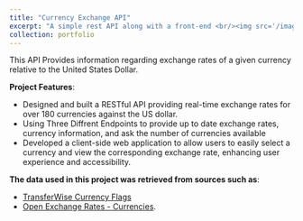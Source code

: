 ```yaml
---
title: "Currency Exchange API"
excerpt: "A simple rest API along with a front-end <br/><img src='/images/currency-exchange.png'>"
collection: portfolio
---
```

This API Provides information regarding exchange rates of a given currency relative to the United States Dollar.
  
**Project Features**:
  - Designed and built a RESTful API providing real-time exchange rates for over 180 currencies against the US dollar.
  - Using Three Diffrent Endpoints to provide up to date exchange rates, currency information, and ask the number of currencies available
  - Developed a client-side web application to allow users to easily select a currency and view the corresponding
    exchange rate, enhancing user experience and accessibility.

**The data used in this project was retrieved from sources such as**:
 -  [TransferWise Currency Flags](https://github.com/transferwise/currency-flags/) 
 -  [Open Exchange Rates - Currencies](https://openexchangerates.org/).